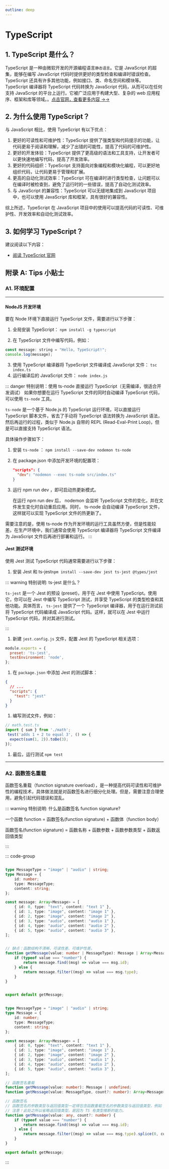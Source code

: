 ```yaml
---
outline: deep
---
```


# TypeScript

## 1. TypeScript 是什么？

TypeScript 是一种由微软开发的开源编程语言`静态语言`。它是 JavaScript 的超集，能够在编写 JavaScript 代码时提供更好的类型检查和编译时错误检查。TypeScript 还具有许多其他功能，例如接口、类、命名空间和模块等。TypeScript 编译器将 TypeScript 代码转换为 JavaScript 代码，从而可以在任何支持 JavaScript 的平台上运行。它被广泛应用于构建大型、复杂的 web 应用程序、框架和库等领域。。[点击官网，查看更多内容 →→](https://www.typescriptlang.org/)

## 2. 为什么使用 TypeScript？

与 JavaScript 相比，使用 TypeScript 有以下优点：

1.  更好的可读性和可维护性：TypeScript 提供了强类型和代码提示的功能，让代码更易于阅读和理解，减少了出错的可能性，提高了代码的可维护性。
2.  更好的开发体验：TypeScript 提供了更高级的语法和工具支持，让开发者可以更快速地编写代码，提高了开发效率。
3.  更好的代码组织：TypeScript 支持面向对象编程和模块化编程，可以更好地组织代码，让代码更易于管理和扩展。
4.  更高的自动化测试效率：TypeScript 可在编译时进行类型检查，让问题可以在编译时被检查到，避免了运行时的一些错误，提高了自动化测试效率。
5.  与 JavaScript 的兼容性：TypeScript 可以无缝地集成到 JavaScript 项目中，也可以使用 JavaScript 库和框架，具有很好的兼容性。

综上所述，TypeScript 在 JavaScript 项目中的使用可以提高代码的可读性、可维护性、开发效率和自动化测试效率。

## 3. 如何学习 TypeScript？

建议阅读以下内容：

- [阅读 TypeScript 官网](https://www.typescriptlang.org/)

## 附录 A: Tips 小贴士

### A1. 环境配置

---

#### NodeJS 开发环境

要在 Node 环境下直接运行 TypeScript 文件，需要进行以下步骤：

1. 全局安装 TypeScript：  `npm install -g typescript` 

2. 在 TypeScript 文件中编写代码，例如：
```js
const message: string = "Hello, TypeScript!";
console.log(message);
```
3. 使用 TypeScript 编译器将 TypeScript 文件编译成 JavaScript 文件： `tsc index.ts` 
4. 运行编译后的 JavaScript 文件： `node index.js` 

::: danger 特别说明：使用 ts-node 直接运行 TypeScript（无需编译，很适合开发调试）
如果你想要在运行 TypeScript 文件的同时自动编译 TypeScript 代码，可以使用  `ts-node`  工具。 

`ts-node`  是一个基于 Node.js 的 TypeScript 运行环境，可以直接运行 TypeScript 脚本文件，省去了手动将 TypeScript 语法转换为 JavaScript 语法，然后再运行的过程，类似于 Node.js 自带的 REPL (Read-Eval-Print Loop)，但是可以直接支持 TypeScript 语法。 

具体操作步骤如下：
1. 安装  `ts-node` ： `npm install --save-dev nodemon ts-node` 
2. 在 package.json 中添加开发环境的配置项：

      ```json
      "scripts": {
        "dev": "nodemon --exec ts-node src/index.ts"
      }

      ```
3. 运行  npm run dev ，即可启动热更新模式。 

   在运行  npm run dev  后， nodemon  会监听 TypeScript 文件的变化，并在文件发生变化时自动重启应用。同时， ts-node  会自动编译 TypeScript 文件，这样就可以实现 TypeScript 文件的热更新了。 

需要注意的是，使用  ts-node  作为开发环境的运行工具虽然方便，但是性能较差。在生产环境中，我们通常会使用 TypeScript 编译器将 TypeScript 文件编译为 JavaScript 文件后再进行部署和运行。
:::

#### Jest 测试环境

使用 Jest 测试 TypeScript 代码通常需要进行以下步骤：

1. 安装 Jest 和 ts-jest`npm install --save-dev jest ts-jest @types/jest`

::: warning 特别说明: ts-jest 是什么？

`ts-jest`  是一个 Jest 的预设 (preset)，用于在 Jest 中使用 TypeScript。使用它，你可以在 Jest 中编写 TypeScript 测试，并享受 TypeScript 的类型检查和其他功能。具体而言， `ts-jest`  提供了一个 TypeScript 编译器，用于在运行测试前将 TypeScript 代码编译成 JavaScript 代码。这样，就可以在 Jest 中运行 TypeScript 代码，并对其进行测试。

:::

1. 新建  `jest.config.js`  文件，配置 Jest 的 TypeScript 相关选项：
```js
module.exports = {
  preset: 'ts-jest',
  testEnvironment: 'node',
};
```

1. 在  `package.json`  中添加 Jest 的测试脚本：
```json
{
  // ...
  "scripts": {
    "test": "jest"
  }
}
```

1. 编写测试文件，例如：
```ts
// math.test.ts
import { sum } from './math';
 test('adds 1 + 2 to equal 3', () => {
  expect(sum(1, 2)).toBe(3);
});
```
1. 最后，运行测试 `npm test`


---

### A2. 函数签名重载

函数签名重载（function signature overload），是一种提高代码可读性和可维护性的编程技术，具体做法就是对函数签名进行细分化处理。但是，需要注意合理使用，避免引起代码错误和混乱。

::: warning 特别说明: 什么是函数签名 function signature?

一个函数 function = 函数签名(function signature) + 函数体（function body）

函数签名(function signature) = 函数名称 + 函数参数 + 函数参数类型 + 函数返回值类型

:::

::: code-group 

```ts [示例1: 不使用函数签名重载]

type MessageType = "image" | "audio" | string;
type Message = {
	id: number;
	type: MessageType;
	content: string;
};

const message: Array<Message> = [
	{ id: 0, type: "text", content: "text 1" },
	{ id: 1, type: "image", content: "image 1" },
	{ id: 2, type: "image", content: "image 2" },
	{ id: 3, type: "audio", content: "audio 1" },
	{ id: 4, type: "audio", content: "audio 2" },
	{ id: 5, type: "audio", content: "audio 3" },
];


// 缺点：函数结构不清晰、可读性差、可维护性差。
function getMessage(value: number | MessageType): Message | Array<Message> | undefined {
	if (typeof value === "number") {
		return message.find((msg) => value === msg.id);
	} else {
		return message.filter((msg) => value === msg.type);
	}
}


export default getMessage;


```

```ts [示例2: 使用函数签名重载]

type MessageType = "image" | "audio" | string;
type Message = {
	id: number;
	type: MessageType;
	content: string;
};

const message: Array<Message> = [
	{ id: 0, type: "text", content: "text 1" },
	{ id: 1, type: "image", content: "image 1" },
	{ id: 2, type: "image", content: "image 2" },
	{ id: 3, type: "audio", content: "audio 1" },
	{ id: 4, type: "audio", content: "audio 2" },
	{ id: 5, type: "audio", content: "audio 3" },
];

// 函数签名重载
function getMessage(value: number): Message | undefined; 
function getMessage(value: MessageType, count?: number): Array<Message>; 

// 函数签名
// 函数签名的参数类型与返回值类型一定得包含函数重载签名的参数类型与返回值类型，例如 any 类型就包含了 number 类型与 messageType 类型。
// 注意！此处之所以省略返回值类型，是因为 TS 有类型推断的能力。
function getMessage(value: any, count?: number) {
	if (typeof value === "number") {
		return message.find((msg) => value === msg.id);
	} else {
		return message.filter((msg) => value === msg.type).splice(0, count);
	}
}

export default getMessage;


```

:::


